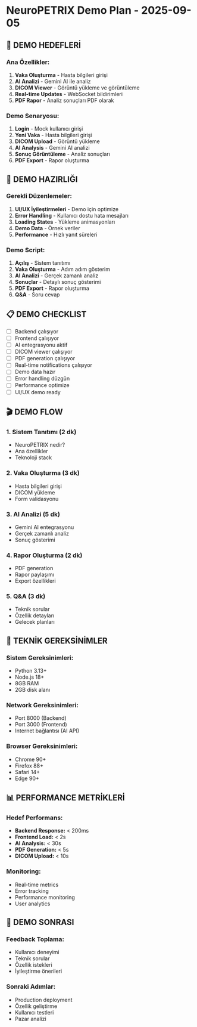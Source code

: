 # NeuroPETRIX Demo Plan - 2025-09-05

## 🎯 DEMO HEDEFLERİ

### **Ana Özellikler:**
1. **Vaka Oluşturma** - Hasta bilgileri girişi
2. **AI Analizi** - Gemini AI ile analiz
3. **DICOM Viewer** - Görüntü yükleme ve görüntüleme
4. **Real-time Updates** - WebSocket bildirimleri
5. **PDF Rapor** - Analiz sonuçları PDF olarak

### **Demo Senaryosu:**
1. **Login** - Mock kullanıcı girişi
2. **Yeni Vaka** - Hasta bilgileri girişi
3. **DICOM Upload** - Görüntü yükleme
4. **AI Analysis** - Gemini AI analizi
5. **Sonuç Görüntüleme** - Analiz sonuçları
6. **PDF Export** - Rapor oluşturma

## 🚀 DEMO HAZIRLIĞI

### **Gerekli Düzenlemeler:**
1. **UI/UX İyileştirmeleri** - Demo için optimize
2. **Error Handling** - Kullanıcı dostu hata mesajları
3. **Loading States** - Yükleme animasyonları
4. **Demo Data** - Örnek veriler
5. **Performance** - Hızlı yanıt süreleri

### **Demo Script:**
1. **Açılış** - Sistem tanıtımı
2. **Vaka Oluşturma** - Adım adım gösterim
3. **AI Analizi** - Gerçek zamanlı analiz
4. **Sonuçlar** - Detaylı sonuç gösterimi
5. **PDF Export** - Rapor oluşturma
6. **Q&A** - Soru cevap

## 📋 DEMO CHECKLIST

- [ ] Backend çalışıyor
- [ ] Frontend çalışıyor
- [ ] AI entegrasyonu aktif
- [ ] DICOM viewer çalışıyor
- [ ] PDF generation çalışıyor
- [ ] Real-time notifications çalışıyor
- [ ] Demo data hazır
- [ ] Error handling düzgün
- [ ] Performance optimize
- [ ] UI/UX demo ready

## 🎬 DEMO FLOW

### **1. Sistem Tanıtımı (2 dk)**
- NeuroPETRIX nedir?
- Ana özellikler
- Teknoloji stack

### **2. Vaka Oluşturma (3 dk)**
- Hasta bilgileri girişi
- DICOM yükleme
- Form validasyonu

### **3. AI Analizi (5 dk)**
- Gemini AI entegrasyonu
- Gerçek zamanlı analiz
- Sonuç gösterimi

### **4. Rapor Oluşturma (2 dk)**
- PDF generation
- Rapor paylaşımı
- Export özellikleri

### **5. Q&A (3 dk)**
- Teknik sorular
- Özellik detayları
- Gelecek planları

## 🔧 TEKNİK GEREKSİNİMLER

### **Sistem Gereksinimleri:**
- Python 3.13+
- Node.js 18+
- 8GB RAM
- 2GB disk alanı

### **Network Gereksinimleri:**
- Port 8000 (Backend)
- Port 3000 (Frontend)
- Internet bağlantısı (AI API)

### **Browser Gereksinimleri:**
- Chrome 90+
- Firefox 88+
- Safari 14+
- Edge 90+

## 📊 PERFORMANCE METRİKLERİ

### **Hedef Performans:**
- **Backend Response:** < 200ms
- **Frontend Load:** < 2s
- **AI Analysis:** < 30s
- **PDF Generation:** < 5s
- **DICOM Upload:** < 10s

### **Monitoring:**
- Real-time metrics
- Error tracking
- Performance monitoring
- User analytics

## 🎯 DEMO SONRASI

### **Feedback Toplama:**
- Kullanıcı deneyimi
- Teknik sorular
- Özellik istekleri
- İyileştirme önerileri

### **Sonraki Adımlar:**
- Production deployment
- Özellik geliştirme
- Kullanıcı testleri
- Pazar analizi

